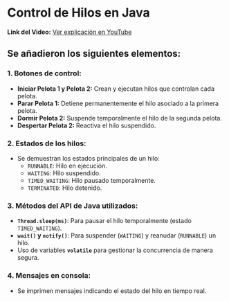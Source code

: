 # Control de Hilos en Java

**Link del Video:** [Ver explicación en YouTube](https://youtu.be/GmsCIqxrXvg)

## Se añadieron los siguientes elementos:

### 1. Botones de control:
- **Iniciar Pelota 1 y Pelota 2:** Crean y ejecutan hilos que controlan cada pelota.
- **Parar Pelota 1:** Detiene permanentemente el hilo asociado a la primera pelota.
- **Dormir Pelota 2:** Suspende temporalmente el hilo de la segunda pelota.
- **Despertar Pelota 2:** Reactiva el hilo suspendido.

### 2. Estados de los hilos:
- Se demuestran los estados principales de un hilo:
  - `RUNNABLE`: Hilo en ejecución.
  - `WAITING`: Hilo suspendido.
  - `TIMED_WAITING`: Hilo pausado temporalmente.
  - `TERMINATED`: Hilo detenido.

### 3. Métodos del API de Java utilizados:
- **`Thread.sleep(ms)`**: Para pausar el hilo temporalmente (estado `TIMED_WAITING`).
- **`wait()` y `notify()`**: Para suspender (`WAITING`) y reanudar (`RUNNABLE`) un hilo.
- Uso de variables **`volatile`** para gestionar la concurrencia de manera segura.

### 4. Mensajes en consola:
- Se imprimen mensajes indicando el estado del hilo en tiempo real.
